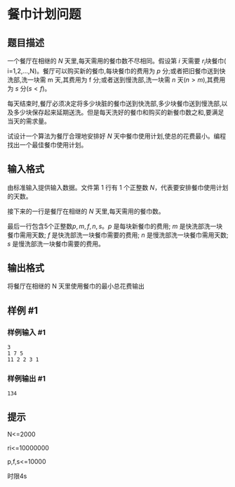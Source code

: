 # 餐巾计划问题

## 题目描述

一个餐厅在相继的 $N$ 天里,每天需用的餐巾数不尽相同。假设第 $i$ 天需要 $r_i$块餐巾( i=1,2,...,N)。餐厅可以购买新的餐巾,每块餐巾的费用为 $p$ 分;或者把旧餐巾送到快洗部,洗一块需 m 天,其费用为 f 分;或者送到慢洗部,洗一块需 $n$ 天($n>m$),其费用为 $s$ 分($s<f$)。

每天结束时,餐厅必须决定将多少块脏的餐巾送到快洗部,多少块餐巾送到慢洗部,以及多少块保存起来延期送洗。但是每天洗好的餐巾和购买的新餐巾数之和,要满足当天的需求量。

试设计一个算法为餐厅合理地安排好 $N$ 天中餐巾使用计划,使总的花费最小。编程找出一个最佳餐巾使用计划。


## 输入格式

由标准输入提供输入数据。文件第 1 行有 1 个正整数 $N$，代表要安排餐巾使用计划的天数。


接下来的一行是餐厅在相继的 $N$ 天里,每天需用的餐巾数。


最后一行包含5个正整数$p,m,f,n,s$。$p$ 是每块新餐巾的费用; $m$ 是快洗部洗一块餐巾需用天数; $f$ 是快洗部洗一块餐巾需要的费用; $n$ 是慢洗部洗一块餐巾需用天数; $s$ 是慢洗部洗一块餐巾需要的费用。


## 输出格式

将餐厅在相继的 N 天里使用餐巾的最小总花费输出


## 样例 #1

### 样例输入 #1
```
3
1 7 5 
11 2 2 3 1
```

### 样例输出 #1

```
134
```

## 提示

N<=2000

ri<=10000000

p,f,s<=10000

时限4s

